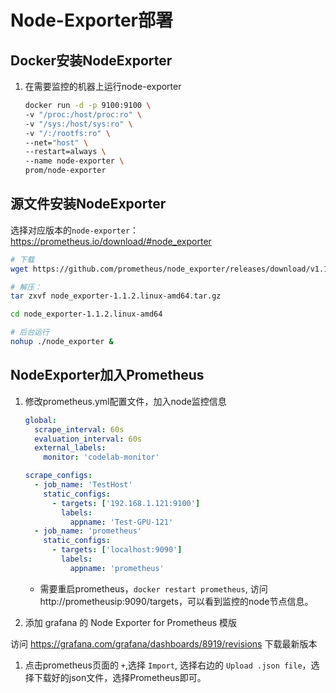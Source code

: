 # Node-Exporter部署

## Docker安装NodeExporter

1. 在需要监控的机器上运行node-exporter

    ```bash
    docker run -d -p 9100:9100 \
    -v "/proc:/host/proc:ro" \
    -v "/sys:/host/sys:ro" \
    -v "/:/rootfs:ro" \
    --net="host" \
    --restart=always \
    --name node-exporter \
    prom/node-exporter
    ```

## 源文件安装NodeExporter

选择对应版本的`node-exporter`： https://prometheus.io/download/#node_exporter

```bash
# 下载
wget https://github.com/prometheus/node_exporter/releases/download/v1.1.2/node_exporter-1.1.2.linux-amd64.tar.gz

# 解压：
tar zxvf node_exporter-1.1.2.linux-amd64.tar.gz

cd node_exporter-1.1.2.linux-amd64

# 后台运行
nohup ./node_exporter &
```

## NodeExporter加入Prometheus

1. 修改prometheus.yml配置文件，加入node监控信息

    ```yml
    global:
      scrape_interval: 60s
      evaluation_interval: 60s
      external_labels:
        monitor: 'codelab-monitor'

    scrape_configs:
      - job_name: 'TestHost'
        static_configs:
          - targets: ['192.168.1.121:9100']
            labels:
              appname: 'Test-GPU-121'
      - job_name: 'prometheus'
        static_configs:
          - targets: ['localhost:9090']
            labels:
              appname: 'prometheus'
    ```

    * 需要重启prometheus，`docker restart prometheus`, 访问 http://prometheusip:9090/targets，可以看到监控的node节点信息。

1. 添加 grafana 的 Node Exporter for Prometheus 模版

访问 https://grafana.com/grafana/dashboards/8919/revisions 下载最新版本

1. 点击prometheus页面的 `+`,选择 `Import`, 选择右边的 `Upload .json file`，选择下载好的json文件，选择Prometheus即可。